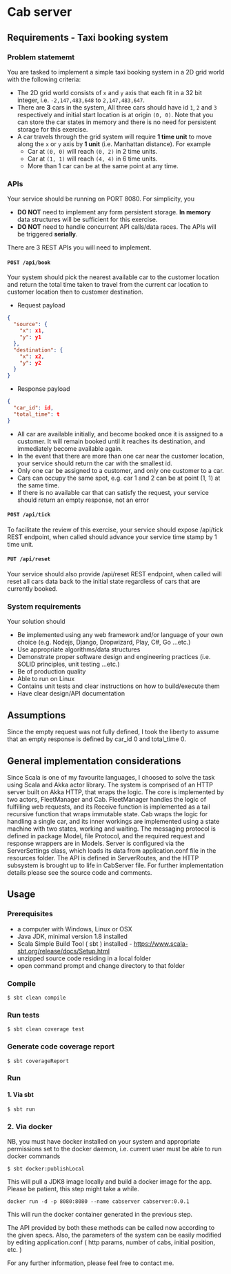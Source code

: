 # Cab server

## Requirements - Taxi booking system

### Problem statememt
You are tasked to implement a simple taxi booking system in a 2D grid world with the following criteria:

- The 2D grid world consists of `x` and `y` axis that each fit in a 32 bit integer, i.e. `-2,147,483,648` to `2,147,483,647`.
- There are **3** cars in the system, All three cars should have id `1`, `2` and `3` respectively and initial start location is at origin `(0, 0)`. Note that you can store the car states in memory and there is no need for persistent storage for this exercise.
- A car travels through the grid system will require **1 time unit** to move along the `x` or `y` axis by **1 unit** (i.e. Manhattan distance). For example
    - Car at `(0, 0)` will reach `(0, 2)` in 2 time units.
    - Car at `(1, 1)` will reach `(4, 4)` in 6 time units.
    - More than 1 car can be at the same point at any time.

### APIs

Your service should be running on PORT 8080. For simplicity, you

- **DO NOT** need to implement any form persistent storage. **In memory** data structures will be sufficient for this exercise.
- **DO NOT** need to handle concurrent API calls/data races. The APIs will be triggered **serially**.

There are 3 REST APIs you will need to implement.

#### `POST /api/book`

Your system should pick the nearest available car to the customer location and return the total time taken to travel from the current car location to customer location then to customer destination.

- Request payload
```json
{
  "source": {
    "x": x1,
    "y": y1
  },
  "destination": {
    "x": x2,
    "y": y2
  }
}
```

- Response payload
```json
{
  "car_id": id,
  "total_time": t
}
```
- All car are available initially, and become booked once it is assigned to a customer. It will remain booked until it reaches its destination, and immediately become available again.
- In the event that there are more than one car near the customer location, your service should return the car with the smallest id.
- Only one car be assigned to a customer, and only one customer to a car.
- Cars can occupy the same spot, e.g. car 1 and 2 can be at point (1, 1) at the same time.
- If there is no available car that can satisfy the request, your service should return an empty response, not an error

#### `POST /api/tick`

To facilitate the review of this exercise, your service should expose /api/tick REST endpoint, when called should advance your service time stamp by 1 time unit.

#### `PUT /api/reset` 
Your service should also provide /api/reset REST endpoint, when called will reset all cars data back to the initial state regardless of cars that are currently booked.


### System requirements
Your solution should

- Be implemented using any web framework and/or language of your own choice (e.g. Nodejs, Django, Dropwizard, Play, C#, Go ...etc.)
- Use appropriate algorithms/data structures
- Demonstrate proper software design and engineering practices (i.e. SOLID principles, unit testing ...etc.)
- Be of production quality
- Able to run on Linux
- Contains unit tests and clear instructions on how to build/execute them
- Have clear design/API documentation

## Assumptions

Since the empty request was not fully defined, I took the liberty to assume that an empty response is defined by car_id 0 and total_time 0.

## General implementation considerations
Since Scala is one of my favourite languages, I choosed to solve the task using Scala and Akka actor library.
The system is comprised of an HTTP server built on Akka HTTP, that wraps the logic.
The core is implemented by two actors, FleetManager and Cab.
FleetManager handles the logic of fulfilling web requests, and its Receive function is implemented as a tail recursive function that wraps immutable state.
Cab wraps the logic for handling a single car, and its inner workings are implemented using a state machine with two states, working and waiting.
The messaging protocol is defined in package Model, file Protocol, and the required request and response wrappers are in Models.
Server is configured via the ServerSettings class, which loads its data from application.conf file in the resources folder.
The API is defined in ServerRoutes, and the HTTP subsystem is brought up to life in CabServer file.
For further implementation details please see the source code and comments. 

## Usage

### Prerequisites
- a computer with Windows, Linux or OSX 
- Java JDK, minimal version 1.8 installed
- Scala Simple Build Tool ( sbt ) installed - <https://www.scala-sbt.org/release/docs/Setup.html>
- unzipped source code residing in a local folder
- open command prompt and change directory to that folder

### Compile 

```
$ sbt clean compile
```

### Run tests 

```
$ sbt clean coverage test
```

### Generate code coverage report 

```
$ sbt coverageReport
```

### Run

#### 1. Via sbt 

```
$ sbt run
```
### 2. Via docker
NB, you must have docker installed on your system and appropriate permissions set to the docker daemon, i.e. current user must be able to run docker commands 

```
$ sbt docker:publishLocal
```
This will pull a JDK8 image locally and build a docker image for the app. Please be patient, this step might take a while.
```
docker run -d -p 8080:8080 --name cabserver cabserver:0.0.1
```
This will run the docker container generated in the previous step.

The API provided by both these methods can be called now according to the given specs.
Also, the parameters of the system can be easily modified by editing application.conf ( http params, number of cabs, initial position, etc. )

For any further information, please feel free to contact me.